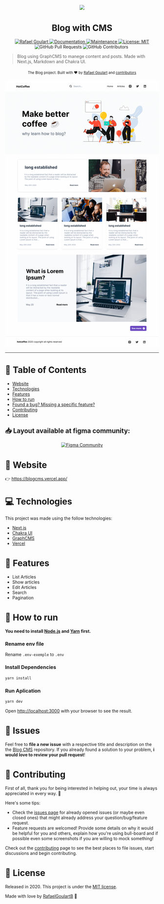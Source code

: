 <p align="center">
   <img src="https://raw.githubusercontent.com/RafaelGoulartB/next-blog-cms/master/public/images/head.png" width="280"/>
</p>
 
<h1 align="center">Blog with CMS</h1>

<p align="center">	
   <a href="https://www.linkedin.com/in/rafael-goulartb/">
      <img alt="Rafael Goulart" src="https://img.shields.io/badge/-RafaelGoulartB-fe4d3b?style=flat&logo=Linkedin&logoColor=white" />
   </a>
  <a href="https://github.com/RafaelGoulartB/blog-cms#readme">
    <img alt="Documentation" src="https://img.shields.io/badge/documentation-yes-fe4d3b.svg" target="_blank" />
  </a>
  <a href="https://github.com/RafaelGoulartB/blog-cms/graphs/commit-activity">
    <img alt="Maintenance" src="https://img.shields.io/badge/Maintained%3F-yes-fe4d3b.svg" target="_blank" />
  </a>
  <a href="https://github.com/RafaelGoulartB/blog-cms/blob/master/LICENSE">
    <img alt="License: MIT" src="https://img.shields.io/badge/License-MIT-fe4d3b.svg" target="_blank" />
  </a>
  <img alt="GitHub Pull Requests" src="https://img.shields.io/github/issues-pr/RafaelGoulartB/blog-cms?color=fe4d3b" />
  <img alt="GitHub Contributors" src="https://img.shields.io/github/contributors/RafaelGoulartB/blog-cms?color=fe4d3b" />
  <img alt="" src="https://img.shields.io/github/repo-size/RafaelGoulartB/blog-cms?color=fe4d3b" />
</p>

> Blog using GraphCMS to manege content and posts. Made with Next.js, Markdown and Chakra UI.

<div align="center">
  <sub>The Blog project. Built with ❤︎ by
    <a href="https://github.com/RafaelGoulartB">Rafael Goulart</a> and
    <a href="https://github.com/RafaelGoulartB/next-blog-cms/graphs/contributors">
      contributors
    </a>
  </sub>
</div>

<br />
<div align="center">
  <img src="./.github/screenshots/screenshot-1.png" width="700">
</div>

---

# :pushpin: Table of Contents

* [Website](#eyes-website)
* [Technologies](#computer-technologies)
* [Features](#rocket-features)
* [How to run](#construction_worker-how-to-run)
* [Found a bug? Missing a specific feature?](#bug-issues)
* [Contributing](#tada-contributing)
* [License](#closed_book-license)

<h2 align="left"> 📥 Layout available at figma community: </h2>
<p align="center">
    <a title="Acess Figma Community" href="https://www.figma.com/community/file/895225371918055740">
        <img alt="Figma Community" src="https://img.shields.io/badge/Figma Community-black?style=flat-square&logo=figma&logoColor=red" width="200px" />
    </a>
</p>

# :eyes: Website
👉 https://blogcms.vercel.app/

# :computer: Technologies
This project was made using the follow technologies:

* [Next.js](https://nextjs.org/)     
* [Chakra UI](https://chakra-ui.com/docs/getting-started)      
* [GraphCMS](https://graphcms.com/)    
* [Vercel](https://vercel.com/)     

# :rocket: Features

- List Articles
- Show articles
- Edit Articles
- Search
- Pagination
  
# :construction_worker: How to run
**You need to install [Node.js](https://nodejs.org/en/download/) and [Yarn](https://yarnpkg.com/) first.**

### Rename env file
Rename `.env-exemple` to `.env`
### Install Dependencies
```bash
yarn install
```
### Run Aplication
```bash 
yarn dev 
```

Open [http://localhost:3000](http://localhost:3000) with your browser to see the result.
<br>

# :bug: Issues

Feel free to **file a new issue** with a respective title and description on the the [Blog CMS](https://github.com/RafaelGoulartB/next-blog-cms/issues) repository. If you already found a solution to your problem, **i would love to review your pull request**!

# :tada: Contributing
First of all, thank you for being interested in helping out, your time is always appreciated in every way. :100:

Here's some tips:

* Check the [issues page](https://github.com/RafaelGoulartB/next-blog-cms/issues) for already opened issues (or maybe even closed ones) that might already address your question/bug/feature request.
* Feature requests are welcomed! Provide some details on why it would be helpful for you and others, explain how you're using bull-board and if possible even some screenshots if you are willing to mock something!

Check out the [contributing](./CONTRIBUTING.md) page to see the best places to file issues, start discussions and begin contributing.

# :closed_book: License

Released in 2020.
This project is under the [MIT license](./LICENSE).

Made with love by [RafaelGoulartB](https://github.com/RafaelGoulartB) 🚀
